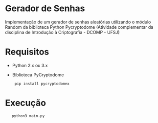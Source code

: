 # Gerador de Senhas 
 Implementação de um gerador de senhas aleatórias utilizando o módulo Random da biblioteca Python Pycryptodome (Atividade complementar da disciplina de Introdução à Criptografia - DCOMP - UFSJ)
 
# Requisitos
 
- Python 2.x ou 3.x
 
- Biblioteca PyCryptodome
 
       pip install pycryptodomex
       
 # Execução
 
       python3 main.py  
